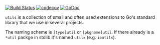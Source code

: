 [![Build Status](https://travis-ci.org/Teamwork/utils.svg?branch=master)](https://travis-ci.org/Teamwork/utils)
[![codecov](https://codecov.io/gh/Teamwork/utils/branch/master/graph/badge.svg?token=n0k8YjbQOL)](https://codecov.io/gh/Teamwork/utils)
[![GoDoc](https://godoc.org/github.com/Teamwork/utils?status.svg)](http://teamwork.github.io/utils/)

`utils` is a collection of small and often used extensions to Go's standard
library that we use in several projects.

The naming scheme is `[type]util` or `[pkgname]util`. If there already is a
`*util` packge in stdlib it's named `utilx` (e.g. `ioutilx`).
